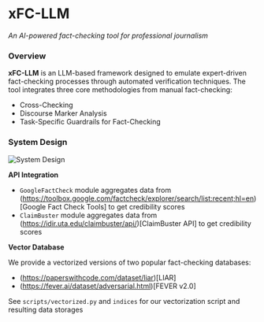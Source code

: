 # xFC-LLM
*An AI-powered fact-checking tool for professional journalism*

### Overview

**xFC-LLM** is an LLM-based framework designed to emulate expert-driven fact-checking processes through automated verification techniques. The tool integrates three core methodologies from manual fact-checking: 

- Cross-Checking
- Discourse Marker Analysis
- Task-Specific Guardrails for Fact-Checking

### System Design

![System Design](https://github.com/user-attachments/assets/c7ccaf62-ce7a-4f8a-9f31-fd202709bc5f)

**API Integration**

- `GoogleFactCheck` module aggregates data from (https://toolbox.google.com/factcheck/explorer/search/list:recent;hl=en)[Google Fact Check Tools] to get credibility scores
- `ClaimBuster` module aggregates data from (https://idir.uta.edu/claimbuster/api/)[ClaimBuster API] to get credibility scores

**Vector Database**

We provide a vectorized versions of two popular fact-checking databases: 
- (https://paperswithcode.com/dataset/liar)[LIAR]
- (https://fever.ai/dataset/adversarial.html)[FEVER v2.0]

See `scripts/vectorized.py` and `indices` for our vectorization script and resulting data storages 
